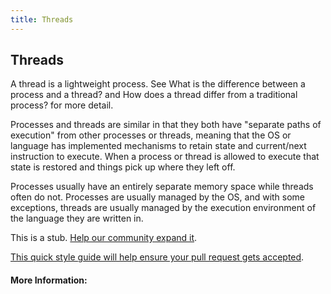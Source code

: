 ```yaml
---
title: Threads
---
```

## Threads
A thread is a lightweight process. See What is the difference between a process and a thread? and How does a thread differ from a traditional process? for more detail.

Processes and threads are similar in that they both have "separate paths of execution" from other processes or threads, meaning that the OS or language has implemented mechanisms to retain state and current/next instruction to execute. When a process or thread is allowed to execute that state is restored and things pick up where they left off.

Processes usually have an entirely separate memory space while threads often do not. Processes are usually managed by the OS, and with some exceptions, threads are usually managed by the execution environment of the language they are written in.

This is a stub. <a href='https://github.com/freecodecamp/guides/tree/master/src/pages/computer-science/threads/index.md' target='_blank' rel='nofollow'>Help our community expand it</a>.

<a href='https://github.com/freecodecamp/guides/blob/master/README.md' target='_blank' rel='nofollow'>This quick style guide will help ensure your pull request gets accepted</a>.

<!-- The article goes here, in GitHub-flavored Markdown. Feel free to add YouTube videos, images, and CodePen/JSBin embeds  -->

#### More Information:
<!-- Please add any articles you think might be helpful to read before writing the article -->


